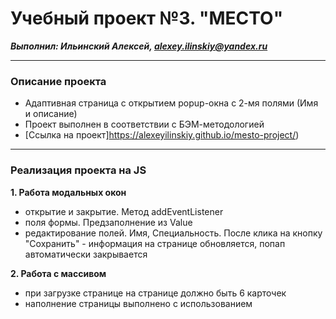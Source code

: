 # Учебный проект №3. "МЕСТО"
***Выполнил: Ильинский Алексей, alexey.ilinskiy@yandex.ru***

---
### Описание проекта
* Адаптивная страница c открытием popup-окна с 2-мя полями (Имя и описание) 
* Проект выполнен в соответствии с БЭМ-методологией
* [Ссылка на проект]https://alexeyilinskiy.github.io/mesto-project/)

---
### Реализация проекта на JS

**1. Работа модальных окон**
* открытие и закрытие. Метод addEventListener
* поля формы. Предзаполнение из Value
* редактирование полей. Имя, Специальность. После клика на кнопку "Сохранить" - информация на странице обновляется, попап автоматически закрывается

**2. Работа с массивом**
* при загрузке странице на странице должно быть 6 карточек
* наполнение страницы выполнено с использованием <template>

**3. Форма добавления карточки**
* свёрстана форма добавления карточки в соответствии с макетом в Фигме
* форма открывается/закрывается

**4. Добавление карточки**
* пользователь может добавлять карточки
* форма содержит: ссылку на картинку и название
* после клика на кнопку "Сохранить" карточка должна добавляться в начало списка, окно автоматически закрываться

**5. Лайк карточки**
* пользователь может лайкнуть и убрать лайк у каждой карточки

**6. Удаление карточки**
* добавлена иконка удаления "Корзина" в карточки из макета в Фигме
* настроено удаление любой карточки по клику на эту кнопку

**7. Открытие попапа с картинкой**
* настроен просмотр фотографией. По клику на картинку открывается попап с полноразмерной картинкой. Закрывается кликом по крестику.
* внешний вид попапа с картинкой сделан в соответствии с макетом

**8. Плавное открытие и закрытие попапов**
* все попапы открываются и закрываются плавно. Появляются из прозрачности и уходят в неё при закрытии

**9. Git**
* использовались ветки, мерджи, коммиты и пуши
* работа ведётся в терминале (макбук) через командную строкуы


---
### Используемые технологии: 
* HTML
* CSS
* grid
* flex
* js
* Git
* Figma

---
### Дополнительно использовал:
* <form> - для popup. Открытие окна работает в ручном режиме с добавлением модификатора popup_opened
* <input> - поля ввода информации Имя и описание
* <button> - для лайков. Изменение состояния работает в ручном режиме с добавлением модификатора btn_active

### Используемые шрифты:
* Inter (Bold, Normal)
* Arial
* Sans-serif

---
### Ссылка на макет в Фигме:

* [Ссылка на макет 2 в Figma](https://www.figma.com/file/bjyvbKKJN2naO0ucURl2Z0/JavaScript.-Sprint-5?node-id=0%3A1)
* [Ссылка на макет 1 в Figma](https://www.figma.com/file/2cn9N9jSkmxD84oJik7xL7/JavaScript.-Sprint-4?node-id=28212%3A326)

---
### Планируемые доработки в следующих спринтах:
* Возможность сохранять изменения
* Серверная часть
* Возможно, перевод с js на react

